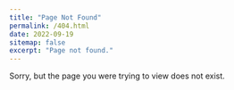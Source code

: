 ```yaml
---
title: "Page Not Found"
permalink: /404.html
date: 2022-09-19
sitemap: false
excerpt: "Page not found."
---
```


Sorry, but the page you were trying to view does not exist.

